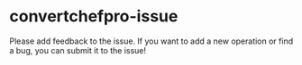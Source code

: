 # convertchefpro-issue



Please add feedback to the issue. If you want to add a new operation or find a bug, you can submit it to the issue!
